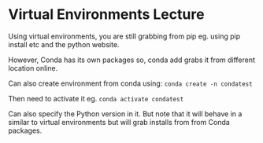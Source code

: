 # Virtual Environments Lecture


Using virtual environments, you are still grabbing from pip eg. using pip install etc and the python website.

However, Conda has its own packages so, conda add grabs it from different location online.

Can also create environment from conda using:
```conda create -n condatest ```

Then need to activate it eg. ```conda activate condatest``` 

Can also specify the Python version in it. But note that it will behave in a similar to virtual environments but will grab installs from from Conda packages.














